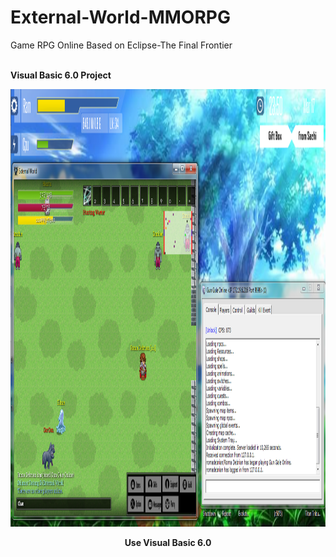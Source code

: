 # External-World-MMORPG
Game RPG Online Based on Eclipse-The Final Frontier 

<br/>
<b> Visual Basic 6.0 Project </b>

<div>
  <center>
  <p align="center"><img src=https://raw.githubusercontent.com/romadebrian/External-World-MMORPG/main/gy.png width=1000 height=700 /></p>
  <p align="center"><strong> Use Visual Basic 6.0 </strong></p>
</div>
